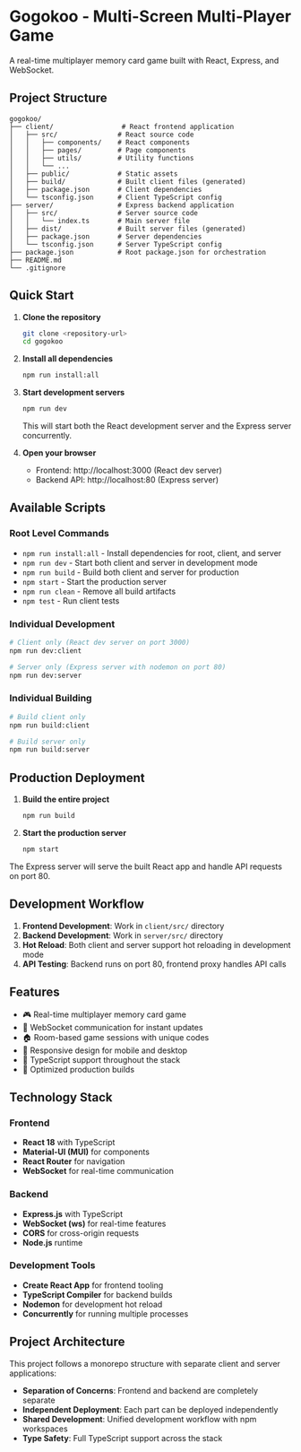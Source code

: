 # Gogokoo - Multi-Screen Multi-Player Game

A real-time multiplayer memory card game built with React, Express, and WebSocket.

## Project Structure

```
gogokoo/
├── client/                 # React frontend application
│   ├── src/               # React source code
│   │   ├── components/    # React components
│   │   ├── pages/         # Page components
│   │   ├── utils/         # Utility functions
│   │   └── ...
│   ├── public/            # Static assets
│   ├── build/             # Built client files (generated)
│   ├── package.json       # Client dependencies
│   └── tsconfig.json      # Client TypeScript config
├── server/                # Express backend application
│   ├── src/               # Server source code
│   │   └── index.ts       # Main server file
│   ├── dist/              # Built server files (generated)
│   ├── package.json       # Server dependencies
│   └── tsconfig.json      # Server TypeScript config
├── package.json           # Root package.json for orchestration
├── README.md
└── .gitignore
```

## Quick Start

1. **Clone the repository**
   ```bash
   git clone <repository-url>
   cd gogokoo
   ```

2. **Install all dependencies**
   ```bash
   npm run install:all
   ```

3. **Start development servers**
   ```bash
   npm run dev
   ```
   This will start both the React development server and the Express server concurrently.

4. **Open your browser**
   - Frontend: http://localhost:3000 (React dev server)
   - Backend API: http://localhost:80 (Express server)

## Available Scripts

### Root Level Commands

- `npm run install:all` - Install dependencies for root, client, and server
- `npm run dev` - Start both client and server in development mode
- `npm run build` - Build both client and server for production
- `npm start` - Start the production server
- `npm run clean` - Remove all build artifacts
- `npm test` - Run client tests

### Individual Development

```bash
# Client only (React dev server on port 3000)
npm run dev:client

# Server only (Express server with nodemon on port 80)
npm run dev:server
```

### Individual Building

```bash
# Build client only
npm run build:client

# Build server only
npm run build:server
```

## Production Deployment

1. **Build the entire project**
   ```bash
   npm run build
   ```

2. **Start the production server**
   ```bash
   npm start
   ```

The Express server will serve the built React app and handle API requests on port 80.

## Development Workflow

1. **Frontend Development**: Work in `client/src/` directory
2. **Backend Development**: Work in `server/src/` directory
3. **Hot Reload**: Both client and server support hot reloading in development mode
4. **API Testing**: Backend runs on port 80, frontend proxy handles API calls

## Features

- 🎮 Real-time multiplayer memory card game
- 🔌 WebSocket communication for instant updates
- 🏠 Room-based game sessions with unique codes
- 📱 Responsive design for mobile and desktop
- 🎯 TypeScript support throughout the stack
- 🚀 Optimized production builds

## Technology Stack

### Frontend
- **React 18** with TypeScript
- **Material-UI (MUI)** for components
- **React Router** for navigation
- **WebSocket** for real-time communication

### Backend
- **Express.js** with TypeScript
- **WebSocket (ws)** for real-time features
- **CORS** for cross-origin requests
- **Node.js** runtime

### Development Tools
- **Create React App** for frontend tooling
- **TypeScript Compiler** for backend builds
- **Nodemon** for development hot reload
- **Concurrently** for running multiple processes

## Project Architecture

This project follows a monorepo structure with separate client and server applications:

- **Separation of Concerns**: Frontend and backend are completely separate
- **Independent Deployment**: Each part can be deployed independently
- **Shared Development**: Unified development workflow with npm workspaces
- **Type Safety**: Full TypeScript support across the stack
